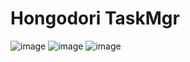 # Hongodori TaskMgr
![image](https://user-images.githubusercontent.com/91722200/232758506-57522529-455a-456e-b3d1-788e944c1338.png)
![image](https://user-images.githubusercontent.com/91722200/233770142-f7ec1075-14e9-42a4-af32-e4e85826da2e.png)
![image](https://user-images.githubusercontent.com/91722200/233789672-572c0700-75e7-4b16-ba23-0d072c0840ab.png)

